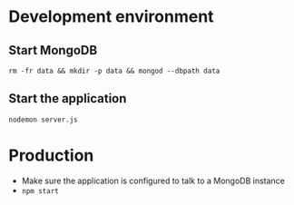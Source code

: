 
# Development environment

## Start MongoDB

`rm -fr data && mkdir -p data && mongod --dbpath data`

## Start the application

`nodemon server.js`


# Production

* Make sure the application is configured to talk to a MongoDB instance
* `npm start`
